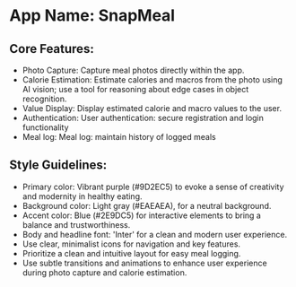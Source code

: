 # **App Name**: SnapMeal

## Core Features:

- Photo Capture: Capture meal photos directly within the app.
- Calorie Estimation: Estimate calories and macros from the photo using AI vision; use a tool for reasoning about edge cases in object recognition.
- Value Display: Display estimated calorie and macro values to the user.
- Authentication: User authentication: secure registration and login functionality
- Meal log: Meal log: maintain history of logged meals

## Style Guidelines:

- Primary color: Vibrant purple (#9D2EC5) to evoke a sense of creativity and modernity in healthy eating.
- Background color: Light gray (#EAEAEA), for a neutral background.
- Accent color: Blue (#2E9DC5) for interactive elements to bring a balance and trustworthiness.
- Body and headline font: 'Inter' for a clean and modern user experience.
- Use clear, minimalist icons for navigation and key features.
- Prioritize a clean and intuitive layout for easy meal logging.
- Use subtle transitions and animations to enhance user experience during photo capture and calorie estimation.